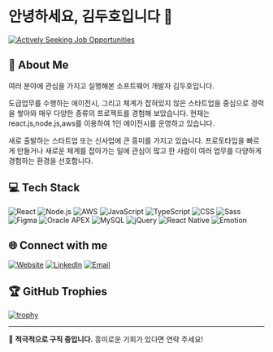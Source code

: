 # 안녕하세요, 김두호입니다 👋

[![Actively Seeking Job Opportunities](https://img.shields.io/badge/Status-Actively%20Seeking%20Job-brightgreen)](https://github.com/I116M)

## 🚀 About Me

여러 분야에 관심을 가지고 실행해본 소프트웨어 개발자 김두호입니다.

도급업무를 수행하는 에이전시, 그리고 체계가 잡혀있지 않은 스타트업을 중심으로 경력을 쌓아와 매우 다양한 종류의 프로젝트를 경험해 보았습니다.  현재는 react.js,node.js,aws를 이용하여 1인 에이전시를 운영하고 있습니다. 

새로 출발하는 스타트업 또는 신사업에 큰 흥미를 가지고 있습니다. 프로토타입을 빠르게 만들거나 새로운 체계를 잡아가는 일에 관심이 많고 한 사람이 여러 업무를 다양하게 경험하는 환경을 선호합니다.

## 💻 Tech Stack

![React](https://img.shields.io/badge/-React-61DAFB?style=flat-square&logo=react&logoColor=white)
![Node.js](https://img.shields.io/badge/-Node.js-339933?style=flat-square&logo=node.js&logoColor=white)
![AWS](https://img.shields.io/badge/-AWS-232F3E?style=flat-square&logo=amazon-aws&logoColor=white)
![JavaScript](https://img.shields.io/badge/-JavaScript-F7DF1E?style=flat-square&logo=javascript&logoColor=black)
![TypeScript](https://img.shields.io/badge/-TypeScript-3178C6?style=flat-square&logo=typescript&logoColor=white)
![CSS](https://img.shields.io/badge/-CSS-1572B6?style=flat-square&logo=css3&logoColor=white)
![Sass](https://img.shields.io/badge/-Sass-CC6699?style=flat-square&logo=sass&logoColor=white)
![Figma](https://img.shields.io/badge/-Figma-F24E1E?style=flat-square&logo=figma&logoColor=white)
![Oracle APEX](https://img.shields.io/badge/-Oracle%20APEX-3A33D1?style=flat-square&logo=oracle&logoColor=white)
![MySQL](https://img.shields.io/badge/-MySQL-4479A1?style=flat-square&logo=mysql&logoColor=white)
![jQuery](https://img.shields.io/badge/-jQuery-0769AD?style=flat-square&logo=jquery&logoColor=white)
![React Native](https://img.shields.io/badge/-React%20Native-61DAFB?style=flat-square&logo=react&logoColor=black)
![Emotion](https://img.shields.io/badge/-Emotion-DB7093?style=flat-square&logo=emotion&logoColor=white)

## 🌐 Connect with me

[![Website](https://img.shields.io/badge/Website-code--quest.me-blue?style=flat-square&logo=google-chrome)](https://code-quest.me)
[![LinkedIn](https://img.shields.io/badge/LinkedIn-김두호-blue?style=flat-square&logo=linkedin)]([https://www.linkedin.com/in/yourusername](https://www.linkedin.com/in/duho-kim-130460215/))
[![Email](https://img.shields.io/badge/Email-youremail@example.com-red?style=flat-square&logo=gmail)](mailto:durio0312@gmail.com)

## 🏆 GitHub Trophies

[![trophy](https://github-profile-trophy.vercel.app/?username=I116M&theme=onedark)](https://github.com/ryo-ma/github-profile-trophy)

---

💼 **적극적으로 구직 중입니다.** 흥미로운 기회가 있다면 연락 주세요!


